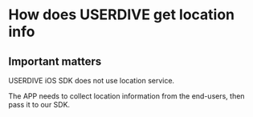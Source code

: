 # How does USERDIVE get location info

## Important matters

USERDIVE iOS SDK does not use location service.

The APP needs to collect location information from the end-users,
then pass it to our SDK.
